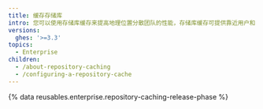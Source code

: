 ```yaml
---
title: 缓存存储库
intro: 您可以使用存储库缓存来提高地理位置分散团队的性能，存储库缓存可提供靠近用户和 CI 客户端的只读镜像。
versions:
  ghes: '>=3.3'
topics:
  - Enterprise
children:
  - /about-repository-caching
  - /configuring-a-repository-cache
---
```


{% data reusables.enterprise.repository-caching-release-phase %}
